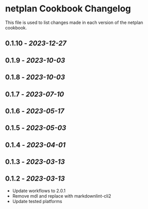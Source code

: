 # netplan Cookbook Changelog

This file is used to list changes made in each version of the netplan cookbook.

## 0.1.10 - *2023-12-27*

## 0.1.9 - *2023-10-03*

## 0.1.8 - *2023-10-03*

## 0.1.7 - *2023-07-10*

## 0.1.6 - *2023-05-17*

## 0.1.5 - *2023-05-03*

## 0.1.4 - *2023-04-01*

## 0.1.3 - *2023-03-13*

## 0.1.2 - *2023-03-13*

- Update workflows to 2.0.1
- Remove mdl and replace with markdownlint-cli2
- Update tested platforms
